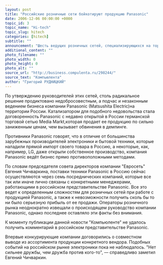 ```yaml
---
layout: post
title: "Российские розничные сети бойкотируют продукцию Panasonic"
date: 2006-12-06 00:00:00 +0000
topic_id: 3
topic_name: "Hi-tech"
topic_slug: hitech
categories: [hitech]
subtitle: ""
announcement: "Шесть ведущих розничных сетей, специализирующихся на торговле электроникой и бытовой техникой, объявили о том, что больше не будут продавать продукцию под брендом Panasonic. Среди компаний, предъявивших Panasonic \"черную метку\", можно упомянуть \"Евросеть\", \"Связной\", \"Эльдорадо\", \"М.Видео\", \"Мир\", а также \"Техносила\"."
additional_content: ""
photo_filename: ""
photo_width: 0
photo_height: 0
photo_alt: ""
source_url: "http://business.compulenta.ru/298244/"
source_text: "Компьюлента"
author: "Григорий РУДНИЦКИЙ"
---
```

По утверждению руководителей этих сетей, столь радикальное решение продиктовано недобросовестным, а подчас и незаконным ведением бизнеса компании Panasonic (Matsushita Electric)на территории России. Катализатором для подобного недовольства стала договоренность Panasonic c недавно открытой в России германской торговой сетью Media Markt,которая продает ее продукцию по сильно заниженным ценам, чем вызывает обвинения в демпинге.

Противники Panasonic говорят, что в отличие от большинства зарубежных производителей электроники и бытовой техники, которые наладили прямой импорт своего товара в Россию, а некоторые, как, например, LG, даже открыли собственное производство, компания Panasonic ведёт бизнес прямо противоположными методами.

По словам председателя совета директоров компании "Евросеть" Евгения Чичваркина, поставки техники Panasonic в Россию сейчас осуществляются через семь посреднических компаний, которые все так или иначе лично связаны с конкретными менеджерами, работающими в российском представительстве Panasonic. Все это ведет к определенным сложностям для розничных сетей при работе с продукцией Panasonic, а также к невозможности получить сколь бы то ни было серьезную прибыль от ее продажи. Операторы розничного рынка неоднократно извещали о происходящем руководство компании Panasonic, однако последнее оставляло эти факты без внимания.

К моменту публикации данной новости "Компьюленте" не удалось получить комментарий в российском представительстве Panasonic.

Впервые конкурирующие компании договорились о совместном выводе из ассортимента продукции конкретного вендора. Подобных событий на российском рынке электроники пока не наблюдалось. "Нет сильнее дружбы, чем дружба против кого-то", &mdash; справедливо заметил Евгений Чичваркин.
